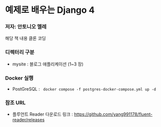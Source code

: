 # 예제로 배우는 Django 4
### 저자: 안토니오 멜레

해당 책 내용 클론 코딩

### 디렉터리 구분
- mysite : 블로그 애플리케이션 (1~3 장)

### Docker 실행
- PostGreSQL : ` docker compose -f postgres-docker-compose.yml up -d`

### 참조 URL
- 플루언트 Reader 다운로드 링크 : https://github.com/yang991178/fluent-reader/releases